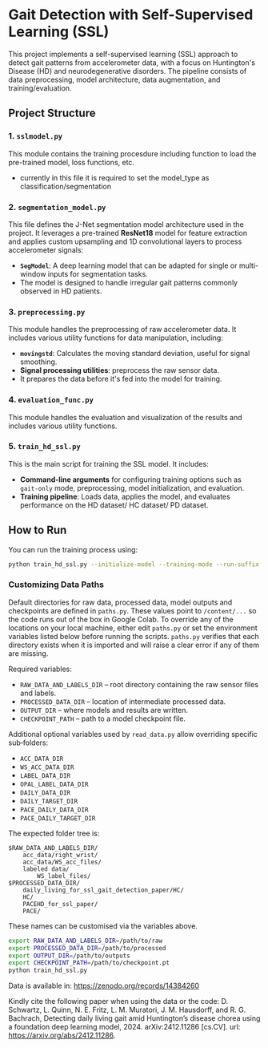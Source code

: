 # Gait Detection with Self-Supervised Learning (SSL)

This project implements a self-supervised learning (SSL) approach to detect gait patterns from accelerometer data, with a focus on Huntington's Disease (HD) and neurodegenerative disorders. The pipeline consists of data preprocessing, model architecture, data augmentation, and training/evaluation.

## Project Structure
### 1. `sslmodel.py`
This module contains the training procesdure including function to load the pre-trained model, loss functions, etc. 
- currently in this file it is required to set the model_type as classification/segmentation 

### 2. `segmentation_model.py`
This file defines the J-Net segmentation model architecture used in the project. It leverages a pre-trained **ResNet18** model for feature extraction and applies custom upsampling and 1D convolutional layers to process accelerometer signals:
- **`SegModel`**: A deep learning model that can be adapted for single or multi-window inputs for segmentation tasks.
- The model is designed to handle irregular gait patterns commonly observed in HD patients.

### 3. `preprocessing.py`
This module handles the preprocessing of raw accelerometer data. It includes various utility functions for data manipulation, including:
- **`movingstd`**: Calculates the moving standard deviation, useful for signal smoothing.
- **Signal processing utilities**: preprocess the raw sensor data.
- It prepares the data before it's fed into the model for training.

### 4. `evaluation_func.py`
This module handles the evaluation and visualization of the results and includes various utility functions.

### 5. `train_hd_ssl.py`
This is the main script for training the SSL model. It includes:
- **Command-line arguments** for configuring training options such as `gait-only` mode, preprocessing, model initialization, and evaluation.
- **Training pipeline**: Loads data, applies the model, and evaluates performance on the HD dataset/ HC dataset/ PD dataset.

## How to Run
You can run the training process using:
```bash
python train_hd_ssl.py --initialize-model --training-mode --run-suffix "experiment_name"
```

### Customizing Data Paths
Default directories for raw data, processed data, model outputs and checkpoints
are defined in `paths.py`. These values point to `/content/...` so the code runs
out of the box in Google Colab. To override any of the locations on your local
machine, either edit `paths.py` or set the environment variables listed below
before running the scripts. `paths.py` verifies that each directory exists when
it is imported and will raise a clear error if any of them are missing.

Required variables:

- `RAW_DATA_AND_LABELS_DIR` – root directory containing the raw sensor files and
  labels.
- `PROCESSED_DATA_DIR` – location of intermediate processed data.
- `OUTPUT_DIR` – where models and results are written.
- `CHECKPOINT_PATH` – path to a model checkpoint file.

Additional optional variables used by `read_data.py` allow overriding specific
sub‑folders:

- `ACC_DATA_DIR`
- `WS_ACC_DATA_DIR`
- `LABEL_DATA_DIR`
- `OPAL_LABEL_DATA_DIR`
- `DAILY_DATA_DIR`
- `DAILY_TARGET_DIR`
- `PACE_DAILY_DATA_DIR`
- `PACE_DAILY_TARGET_DIR`

The expected folder tree is:

```
$RAW_DATA_AND_LABELS_DIR/
    acc_data/right_wrist/
    acc_data/WS_acc_files/
    labeled data/
        WS_label_files/
$PROCESSED_DATA_DIR/
    daily_living_for_ssl_gait_detection_paper/HC/
    HC/
    PACEHD_for_ssl_paper/
    PACE/
```
These names can be customised via the variables above.

```bash
export RAW_DATA_AND_LABELS_DIR=/path/to/raw
export PROCESSED_DATA_DIR=/path/to/processed
export OUTPUT_DIR=/path/to/outputs
export CHECKPOINT_PATH=/path/to/checkpoint.pt
python train_hd_ssl.py
```
Data is available in:
https://zenodo.org/records/14384260

Kindly cite the following paper when using the data or the code:
D. Schwartz, L. Quinn, N. E. Fritz, L. M. Muratori, J. M. Hausdorff, and R. G. Bachrach, Detecting daily living gait amid Huntington’s disease chorea using a foundation deep learning model, 2024. arXiv:2412.11286 [cs.CV]. url: https://arxiv.org/abs/2412.11286.
